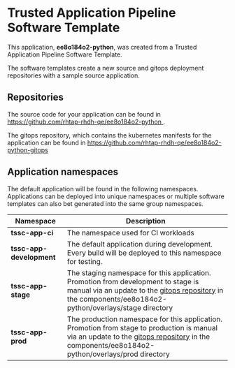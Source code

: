 # Trusted Application Pipeline Software Template

This application, **ee8o184o2-python**, was created from a Trusted Application Pipeline Software Template.

The software templates create a new source and gitops deployment repositories with a sample source application. 

## Repositories

The source code for your application can be found in [https://github.com/rhtap-rhdh-qe/ee8o184o2-python ](https://github.com/rhtap-rhdh-qe/ee8o184o2-python ).
 
The gitops repository, which contains the kubernetes manifests for the application can be found in 
[https://github.com/rhtap-rhdh-qe/ee8o184o2-python-gitops ](https://github.com/rhtap-rhdh-qe/ee8o184o2-python-gitops ) 

## Application namespaces 

The default application will be found in the following namespaces. Applications can be deployed into unique namespaces or multiple software templates can also bet generated into the same group namespaces.  

|  Namespace   |  Description   |  
| -------- | -------- |
| **tssc-app-ci** | The namespace used for CI workloads |
| **tssc-app-development** | The default application during development. Every build will be deployed to this namespace for testing. |
| **tssc-app-stage** | The staging namespace for this application. Promotion from development to stage is manual via an update to the [gitops repository](https://github.com/rhtap-rhdh-qe/ee8o184o2-python-gitops ) in the components/ee8o184o2-python/overlays/stage directory |
| **tssc-app-prod** | The production namespace for this application. Promotion from stage to production is manual via an update to the [gitops repository](https://github.com/rhtap-rhdh-qe/ee8o184o2-python-gitops ) in the components/ee8o184o2-python/overlays/prod directory |